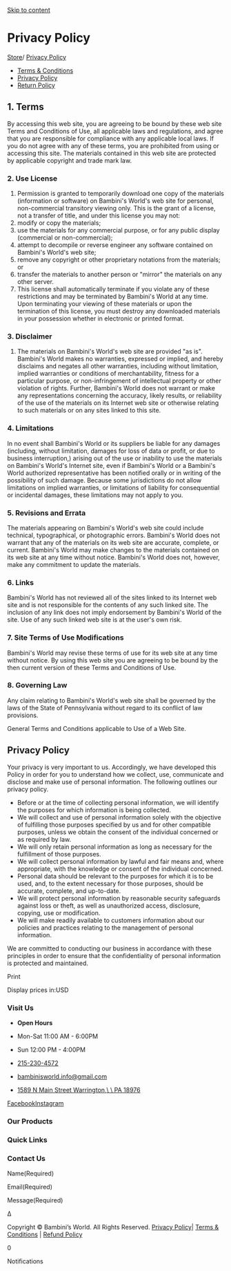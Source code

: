 [Skip to content](https://bambinisworld.com/store/pages/privacy-policy#content)

# Privacy Policy

[Store](https://bambinisworld.com/store/)/ [Privacy Policy](https://bambinisworld.com/store/pages/privacy-policy)

- [Terms & Conditions](https://bambinisworld.com/store/pages/terms)
- [Privacy Policy](https://bambinisworld.com/store/pages/privacy-policy)
- [Return Policy](https://bambinisworld.com/store/pages/returns)

## 1\. Terms

By accessing this web site, you are agreeing to be bound by these web site Terms and Conditions of Use, all applicable laws and regulations, and agree that you are responsible for compliance with any applicable local laws. If you do not agree with any of these terms, you are prohibited from using or accessing this site. The materials contained in this web site are protected by applicable copyright and trade mark law.

### 2\. Use License

1. Permission is granted to temporarily download one copy of the materials (information or software) on Bambini's World's web site for personal, non-commercial transitory viewing only. This is the grant of a license, not a transfer of title, and under this license you may not:
1. modify or copy the materials;
2. use the materials for any commercial purpose, or for any public display (commercial or non-commercial);
3. attempt to decompile or reverse engineer any software contained on Bambini's World's web site;
4. remove any copyright or other proprietary notations from the materials; or
5. transfer the materials to another person or "mirror" the materials on any other server.
2. This license shall automatically terminate if you violate any of these restrictions and may be terminated by Bambini's World at any time. Upon terminating your viewing of these materials or upon the termination of this license, you must destroy any downloaded materials in your possession whether in electronic or printed format.

### 3\. Disclaimer

1. The materials on Bambini's World's web site are provided "as is". Bambini's World makes no warranties, expressed or implied, and hereby disclaims and negates all other warranties, including without limitation, implied warranties or conditions of merchantability, fitness for a particular purpose, or non-infringement of intellectual property or other violation of rights. Further, Bambini's World does not warrant or make any representations concerning the accuracy, likely results, or reliability of the use of the materials on its Internet web site or otherwise relating to such materials or on any sites linked to this site.

### 4\. Limitations

In no event shall Bambini's World or its suppliers be liable for any damages (including, without limitation, damages for loss of data or profit, or due to business interruption,) arising out of the use or inability to use the materials on Bambini's World's Internet site, even if Bambini's World or a Bambini's World authorized representative has been notified orally or in writing of the possibility of such damage. Because some jurisdictions do not allow limitations on implied warranties, or limitations of liability for consequential or incidental damages, these limitations may not apply to you.

### 5\. Revisions and Errata

The materials appearing on Bambini's World's web site could include technical, typographical, or photographic errors. Bambini's World does not warrant that any of the materials on its web site are accurate, complete, or current. Bambini's World may make changes to the materials contained on its web site at any time without notice. Bambini's World does not, however, make any commitment to update the materials.

### 6\. Links

Bambini's World has not reviewed all of the sites linked to its Internet web site and is not responsible for the contents of any such linked site. The inclusion of any link does not imply endorsement by Bambini's World of the site. Use of any such linked web site is at the user's own risk.

### 7\. Site Terms of Use Modifications

Bambini's World may revise these terms of use for its web site at any time without notice. By using this web site you are agreeing to be bound by the then current version of these Terms and Conditions of Use.

### 8\. Governing Law

Any claim relating to Bambini's World's web site shall be governed by the laws of the State of Pennsylvania without regard to its conflict of law provisions.

General Terms and Conditions applicable to Use of a Web Site.

## Privacy Policy

Your privacy is very important to us. Accordingly, we have developed this Policy in order for you to understand how we collect, use, communicate and disclose and make use of personal information. The following outlines our privacy policy.

- Before or at the time of collecting personal information, we will identify the purposes for which information is being collected.
- We will collect and use of personal information solely with the objective of fulfilling those purposes specified by us and for other compatible purposes, unless we obtain the consent of the individual concerned or as required by law.
- We will only retain personal information as long as necessary for the fulfillment of those purposes.
- We will collect personal information by lawful and fair means and, where appropriate, with the knowledge or consent of the individual concerned.
- Personal data should be relevant to the purposes for which it is to be used, and, to the extent necessary for those purposes, should be accurate, complete, and up-to-date.
- We will protect personal information by reasonable security safeguards against loss or theft, as well as unauthorized access, disclosure, copying, use or modification.
- We will make readily available to customers information about our policies and practices relating to the management of personal information.

We are committed to conducting our business in accordance with these principles in order to ensure that the confidentiality of personal information is protected and maintained.

Print

Display prices in:USD

### Visit Us

- **Open Hours**
- Mon-Sat 11:00 AM - 6:00PM
- Sun 12:00 PM - 4:00PM

- [215-230-4572](tel:2152304572)
- [bambinisworld.info@gmail.com](mailto:bambinisworld.info@gmail.com)
- [1589 N Main Street Warrington,\\
\\
PA 18976](https://www.google.com/maps/dir/?api=1&destination=1589+N+Main+Street+Warrington%2C+PA+18976)

[Facebook](https://www.facebook.com/BambinisWorld/)[Instagram](https://www.instagram.com/bambinisworld/)

### Our Products

### Quick Links

### Contact Us

Name(Required)

Email(Required)

Message(Required)

Δ

Copyright © Bambini’s World. All Rights Reserved. [Privacy Policy](https://bambinisworld.com/store/pages/privacy-policy)\| [Terms & Conditions](https://bambinisworld.com/store/pages/terms) \| [Refund Policy](https://bambinisworld.com/store/pages/returns)

0

Notifications
